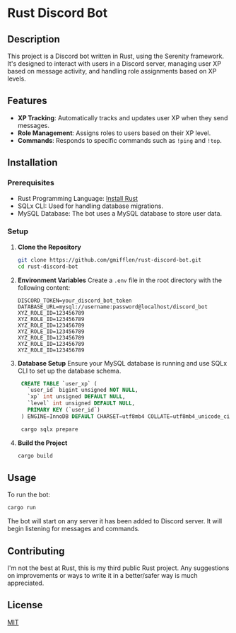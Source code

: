 # Rust Discord Bot

## Description

This project is a Discord bot written in Rust, using the Serenity framework. It's designed to interact with users in a Discord server, managing user XP based on message activity, and handling role assignments based on XP levels.

## Features

- **XP Tracking**: Automatically tracks and updates user XP when they send messages.
- **Role Management**: Assigns roles to users based on their XP level.
- **Commands**: Responds to specific commands such as `!ping` and `!top`.

## Installation

### Prerequisites

- Rust Programming Language: [Install Rust](https://www.rust-lang.org/tools/install)
- SQLx CLI: Used for handling database migrations.
- MySQL Database: The bot uses a MySQL database to store user data.

### Setup

1. **Clone the Repository**

   ```bash
   git clone https://github.com/gmifflen/rust-discord-bot.git
   cd rust-discord-bot
   ```

2. **Environment Variables**
   Create a `.env` file in the root directory with the following content:

   ```
   DISCORD_TOKEN=your_discord_bot_token
   DATABASE_URL=mysql://username:password@localhost/discord_bot
   XYZ_ROLE_ID=123456789
   XYZ_ROLE_ID=123456789
   XYZ_ROLE_ID=123456789
   XYZ_ROLE_ID=123456789
   XYZ_ROLE_ID=123456789
   XYZ_ROLE_ID=123456789
   XYZ_ROLE_ID=123456789
   ```

3. **Database Setup**
   Ensure your MySQL database is running and use SQLx CLI to set up the database schema.

   ```SQL
    CREATE TABLE `user_xp` (
      `user_id` bigint unsigned NOT NULL,
      `xp` int unsigned DEFAULT NULL,
      `level` int unsigned DEFAULT NULL,
      PRIMARY KEY (`user_id`)
    ) ENGINE=InnoDB DEFAULT CHARSET=utf8mb4 COLLATE=utf8mb4_unicode_ci;
   ```

   ```bash
    cargo sqlx prepare
   ```

4. **Build the Project**
   ```bash
   cargo build
   ```

## Usage

To run the bot:

```bash
cargo run
```

The bot will start on any server it has been added to Discord server. It will begin listening for messages and commands.

## Contributing

I'm not the best at Rust, this is my third public Rust project.
Any suggestions on improvements or ways to write it in a better/safer way is much appreciated.

## License

[MIT](https://choosealicense.com/licenses/mit/)
